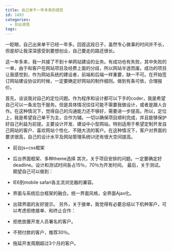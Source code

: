 ```yaml
---
title: 自己单干一年多来的感受
id: 1493
categories:
  - 创业感悟
tags:
---
```


一眨眼，自己出来单干已经一年多。回首这段日子，虽然专心做事的时间并不长，但是却让我深深感受到要想创业，自己要走的路还很长。

这一年多来，我一共接了不到十单网站建设的业务。有成功也有失败，其中失败的一单，由于和客户在网站项目及经费上面的分歧，所以网站半途而废。成功的项目让我感觉到，作为网站系统的建设者，前端和后端一样重要，缺一不可。在开始签订网站建设协议的时候，一定要确定好网站的制作细则。做到有条可依，合理报价。

首先，谈谈我对自己的定位问题。作为程序和设计都可以下手的coder，我是希望自己可以一条龙包干服务。但是具体情况往往可能不需要我做设计，或者是跟人合作。在这种情况下，觉得自己的沟通能力还不够好，需要进一步提高。所以，定位上，我是希望自己单干为主，合作为辅。一切以确保项目顺利完成，并且能够保护好自己利益为前提。主要设计开发、建设中小型网站。特别适用于希望定制开发自己网站的客户、喜欢网站个性化、不随大流的客户。在这种情况下，客户对界面的要求很高，自己的设计水平及网站管理系统UI还有很大空间提高。

*   前台js+css框架
*   后台界面框架、多种theme选择
其次，关于项目安排的问题。一定要确定好deadline。设计和测试时间各占15％，70％为开发时间。
最后，关于测试。期望自己可以做到：

*   IE6到mobile safari各主流浏览器的兼容。
*   界面与系统后台框架的融合。统一界面风格，全界面Ajax化。
*   出错界面的友好提示。
另外，关于接单，我觉得有必要总结以下机种客户，可以考虑拒绝接单、和终止合作：

*   拒绝放置开发人员署名的客户。
*   不预付款的客户，推荐30％。
*   拖延开发周期超过3个月的客户。